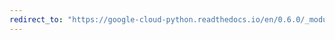 ```yaml
---
redirect_to: "https://google-cloud-python.readthedocs.io/en/0.6.0/_modules/gcloud/datastore/helpers.html"
---
```

